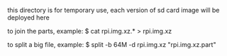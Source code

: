 this directory is for temporary use, each version of sd card image will be deployed here

to join the parts, example:
    $ cat rpi.img.xz.* > rpi.img.xz

to split a big file, example:
    $ split -b 64M -d rpi.img.xz "rpi.img.xz.part"

